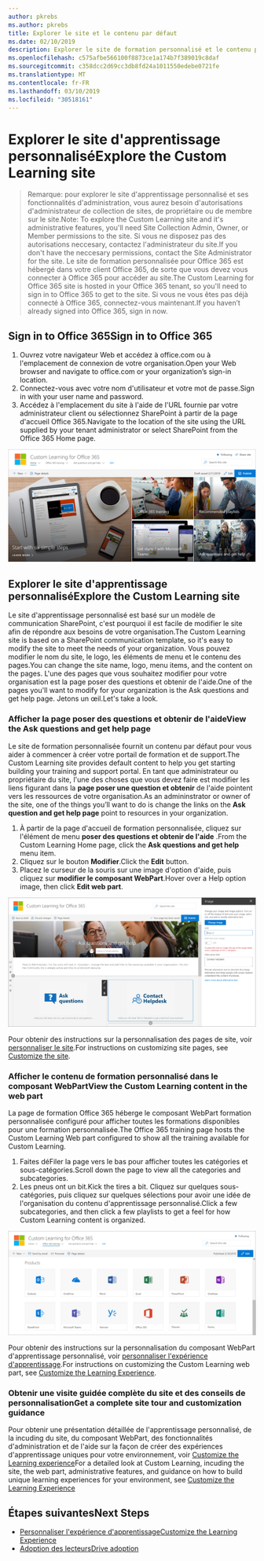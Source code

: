 ```yaml
---
author: pkrebs
ms.author: pkrebs
title: Explorer le site et le contenu par défaut
ms.date: 02/10/2019
description: Explorer le site de formation personnalisé et le contenu par défaut
ms.openlocfilehash: c575afbe566100f8873ce1a174b7f389019c8daf
ms.sourcegitcommit: c358dcc2d69cc3db8fd24a1011550edebe0721fe
ms.translationtype: MT
ms.contentlocale: fr-FR
ms.lasthandoff: 03/10/2019
ms.locfileid: "30518161"
---
```

# <a name="explore-the-custom-learning-site"></a><span data-ttu-id="cfaad-103">Explorer le site d'apprentissage personnalisé</span><span class="sxs-lookup"><span data-stu-id="cfaad-103">Explore the Custom Learning site</span></span>

> <span data-ttu-id="cfaad-104">Remarque: pour explorer le site d'apprentissage personnalisé et ses fonctionnalités d'administration, vous aurez besoin d'autorisations d'administrateur de collection de sites, de propriétaire ou de membre sur le site.</span><span class="sxs-lookup"><span data-stu-id="cfaad-104">Note: To explore the Custom Learning site and it's administrative features, you'll need Site Collection Admin, Owner, or Member permissions to the site.</span></span> <span data-ttu-id="cfaad-105">Si vous ne disposez pas des autorisations neccesary, contactez l'administrateur du site.</span><span class="sxs-lookup"><span data-stu-id="cfaad-105">If you don't have the neccesary permissions, contact the Site Administrator for the site.</span></span> <span data-ttu-id="cfaad-106">Le site de formation personnalisée pour Office 365 est hébergé dans votre client Office 365, de sorte que vous devez vous connecter à Office 365 pour accéder au site.</span><span class="sxs-lookup"><span data-stu-id="cfaad-106">The Custom Learning for Office 365 site is hosted in your Office 365 tenant, so you'll need to sign in to Office 365 to get to the site.</span></span> <span data-ttu-id="cfaad-107">Si vous ne vous êtes pas déjà connecté à Office 365, connectez-vous maintenant.</span><span class="sxs-lookup"><span data-stu-id="cfaad-107">If you haven’t already signed into Office 365, sign in now.</span></span> 

## <a name="sign-in-to-office-365"></a><span data-ttu-id="cfaad-108">Sign in to Office 365</span><span class="sxs-lookup"><span data-stu-id="cfaad-108">Sign in to Office 365</span></span> 

1.  <span data-ttu-id="cfaad-109">Ouvrez votre navigateur Web et accédez à office.com ou à l'emplacement de connexion de votre organisation.</span><span class="sxs-lookup"><span data-stu-id="cfaad-109">Open your Web browser and navigate to office.com or your organization’s sign-in location.</span></span> 
2.  <span data-ttu-id="cfaad-110">Connectez-vous avec votre nom d'utilisateur et votre mot de passe.</span><span class="sxs-lookup"><span data-stu-id="cfaad-110">Sign in with your user name and password.</span></span>
3.  <span data-ttu-id="cfaad-111">Accédez à l'emplacement du site à l'aide de l'URL fournie par votre administrateur client ou sélectionnez SharePoint à partir de la page d'accueil Office 365.</span><span class="sxs-lookup"><span data-stu-id="cfaad-111">Navigate to the location of the site using the URL supplied by your tenant administrator or select SharePoint from the Office 365 Home page.</span></span> 

![CG-Introducing. png](media/cg-introducing.png)

## <a name="explore-the-custom-learning-site"></a><span data-ttu-id="cfaad-113">Explorer le site d'apprentissage personnalisé</span><span class="sxs-lookup"><span data-stu-id="cfaad-113">Explore the Custom Learning site</span></span>

<span data-ttu-id="cfaad-114">Le site d'apprentissage personnalisé est basé sur un modèle de communication SharePoint, c'est pourquoi il est facile de modifier le site afin de répondre aux besoins de votre organisation.</span><span class="sxs-lookup"><span data-stu-id="cfaad-114">The Custom Learning site is based on a SharePoint communication template, so it's easy to modify the site to meet the needs of your organization.</span></span> <span data-ttu-id="cfaad-115">Vous pouvez modifier le nom du site, le logo, les éléments de menu et le contenu des pages.</span><span class="sxs-lookup"><span data-stu-id="cfaad-115">You can change the site name, logo, menu items, and the content on the pages.</span></span> <span data-ttu-id="cfaad-116">L'une des pages que vous souhaitez modifier pour votre organisation est la page poser des questions et obtenir de l'aide.</span><span class="sxs-lookup"><span data-stu-id="cfaad-116">One of the pages you'll want to modify for your organization is the Ask questions and get help page.</span></span> <span data-ttu-id="cfaad-117">Jetons un œil.</span><span class="sxs-lookup"><span data-stu-id="cfaad-117">Let's take a look.</span></span>

### <a name="view-the-ask-questions-and-get-help-page"></a><span data-ttu-id="cfaad-118">Afficher la page poser des questions et obtenir de l'aide</span><span class="sxs-lookup"><span data-stu-id="cfaad-118">View the Ask questions and get help page</span></span>

<span data-ttu-id="cfaad-119">Le site de formation personnalisée fournit un contenu par défaut pour vous aider à commencer à créer votre portail de formation et de support.</span><span class="sxs-lookup"><span data-stu-id="cfaad-119">The Custom Learning site provides default content to help you get starting building your training and support portal.</span></span> <span data-ttu-id="cfaad-120">En tant que administrateur ou propriétaire du site, l'une des choses que vous devez faire est modifier les liens figurant dans la **page poser une question et obtenir** de l'aide pointent vers les ressources de votre organisation.</span><span class="sxs-lookup"><span data-stu-id="cfaad-120">As an admininstrator or owner of the site, one of the things you’ll want to do is change the links on the **Ask question and get help page** point to resources in your organization.</span></span> 

1.  <span data-ttu-id="cfaad-121">À partir de la page d'accueil de formation personnalisée, cliquez sur l'élément de menu **poser des questions et obtenir de l'aide** .</span><span class="sxs-lookup"><span data-stu-id="cfaad-121">From the Custom Learning Home page, click the **Ask questions and get help** menu item.</span></span>
2.  <span data-ttu-id="cfaad-122">Cliquez sur le bouton **Modifier**.</span><span class="sxs-lookup"><span data-stu-id="cfaad-122">Click the **Edit** button.</span></span>
3.  <span data-ttu-id="cfaad-123">Placez le curseur de la souris sur une image d'option d'aide, puis cliquez sur **modifier le composant WebPart**.</span><span class="sxs-lookup"><span data-stu-id="cfaad-123">Hover over a Help option image, then click **Edit web part**.</span></span>

![CG-edithelp. png](media/cg-edithelp.png)

<span data-ttu-id="cfaad-125">Pour obtenir des instructions sur la personnalisation des pages de site, voir [personnaliser le site](custom_edithelp.md).</span><span class="sxs-lookup"><span data-stu-id="cfaad-125">For instructions on customizing site pages, see [Customize the site](custom_edithelp.md).</span></span>

### <a name="view-the-custom-learning-content-in-the-web-part"></a><span data-ttu-id="cfaad-126">Afficher le contenu de formation personnalisé dans le composant WebPart</span><span class="sxs-lookup"><span data-stu-id="cfaad-126">View the Custom Learning content in the web part</span></span>
<span data-ttu-id="cfaad-127">La page de formation Office 365 héberge le composant WebPart formation personnalisée configuré pour afficher toutes les formations disponibles pour une formation personnalisée.</span><span class="sxs-lookup"><span data-stu-id="cfaad-127">The Office 365 training page hosts the Custom Learning Web part configured to show all the training available for Custom Learning.</span></span> 

1. <span data-ttu-id="cfaad-128">Faites déFiler la page vers le bas pour afficher toutes les catégories et sous-catégories.</span><span class="sxs-lookup"><span data-stu-id="cfaad-128">Scroll down the page to view all the categories and subcategories.</span></span>
2. <span data-ttu-id="cfaad-129">Les pneus ont un bit.</span><span class="sxs-lookup"><span data-stu-id="cfaad-129">Kick the tires a bit.</span></span> <span data-ttu-id="cfaad-130">Cliquez sur quelques sous-catégories, puis cliquez sur quelques sélections pour avoir une idée de l'organisation du contenu d'apprentissage personnalisé.</span><span class="sxs-lookup"><span data-stu-id="cfaad-130">Click a few subcategories, and then click a few playlists to get a feel for how Custom Learning content is organized.</span></span> 

![CG-gotoall. png](media/cg-gotoall.png)

<span data-ttu-id="cfaad-132">Pour obtenir des instructions sur la personnalisation du composant WebPart d'apprentissage personnalisé, voir [personnaliser l'expérience d'apprentissage](custom_overview.md).</span><span class="sxs-lookup"><span data-stu-id="cfaad-132">For instructions on customizing the Custom Learning web part, see [Customize the Learning Experience](custom_overview.md).</span></span>

### <a name="get-a-complete-site-tour-and-customization-guidance"></a><span data-ttu-id="cfaad-133">Obtenir une visite guidée complète du site et des conseils de personnalisation</span><span class="sxs-lookup"><span data-stu-id="cfaad-133">Get a complete site tour and customization guidance</span></span>
<span data-ttu-id="cfaad-134">Pour obtenir une présentation détaillée de l'apprentissage personnalisé, de la incuding du site, du composant WebPart, des fonctionnalités d'administration et de l'aide sur la façon de créer des expériences d'apprentissage uniques pour votre environnement, voir [Customize the Learning experience](custom_overview.md)</span><span class="sxs-lookup"><span data-stu-id="cfaad-134">For a detailed look at Custom Learning, incuding the site, the web part, administrative features, and guidance on how to build unique learning experiences for your environment, see [Customize the Learning Experience](custom_overview.md)</span></span>

## <a name="next-steps"></a><span data-ttu-id="cfaad-135">Étapes suivantes</span><span class="sxs-lookup"><span data-stu-id="cfaad-135">Next Steps</span></span>
- [<span data-ttu-id="cfaad-136">Personnaliser l'expérience d'apprentissage</span><span class="sxs-lookup"><span data-stu-id="cfaad-136">Customize the Learning Experience</span></span>](custom_overview.md)
- [<span data-ttu-id="cfaad-137">Adoption des lecteurs</span><span class="sxs-lookup"><span data-stu-id="cfaad-137">Drive adoption</span></span>](driveadoption.md) 
